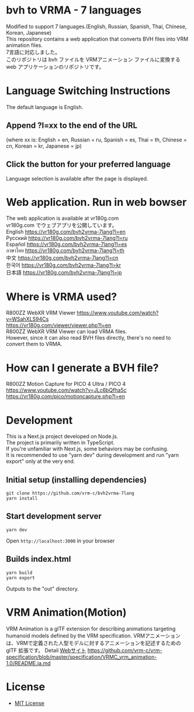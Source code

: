 # bvh to VRMA - 7 languages
Modified to support 7 languages.(English, Russian, Spanish, Thai, Chinese, Korean, Japanese)  
This repository contains a web application that converts BVH files into VRM animation files.  
7言語に対応しました。  
このリポジトリは bvh ファイルを VRMアニメーション ファイルに変換する web アプリケーションのリポジトリです。

# Language Switching Instructions

The default language is English.  
## Append ?l=xx to the end of the URL
(where xx is: English = en, Russian = ru, Spanish = es, Thai = th, Chinese = cn, Korean = kr, Japanese = jp)

## Click the button for your preferred language
Language selection is available after the page is displayed.

# Web application. Run in web bowser
The web application is available at vr180g.com  
vr180g.com でウェブアプリを公開しています。  
English https://vr180g.com/bvh2vrma-7lang?l=en  
Русский https://vr180g.com/bvh2vrma-7lang?l=ru  
Español https://vr180g.com/bvh2vrma-7lang?l=es  
ภาษาไทย https://vr180g.com/bvh2vrma-7lang?l=th  
中文 https://vr180g.com/bvh2vrma-7lang?l=cn  
한국어 https://vr180g.com/bvh2vrma-7lang?l=kr  
日本語 https://vr180g.com/bvh2vrma-7lang?l=jp  

# Where is VRMA used?
R800ZZ WebXR VRM Viewer
https://www.youtube.com/watch?v=WSahXLS94Cs  
https://vr180g.com/viewer/viewer.php?l=en  
R800ZZ WebXR VRM Viewer can load VRMA files.  
However, since it can also read BVH files directly, there's no need to convert them to VRMA.

# How can I generate a BVH file?
R800ZZ Motion Capture for PICO 4 Ultra / PICO 4  
https://www.youtube.com/watch?v=JLc6bQfha5c  
https://vr180g.com/pico/motioncapture.php?l=en  

# Development

This is a Next.js project developed on Node.js.  
The project is primarily written in TypeScript.  
If you're unfamiliar with Next.js, some behaviors may be confusing.  
It is recommended to use "yarn dev" during development and run "yarn export" only at the very end.  

## Initial setup (installing dependencies)
```
git clone https://github.com/vrm-c/bvh2vrma-7lang
yarn install
```

## Start development server
```
yarn dev
```
Open `http://localhost:3000` in your browser

## Builds index.html
```
yarn build
yarn export
```
Outputs to the "out" directory.

# VRM Animation(Motion)

VRM Animation is a glTF extension for describing animations targeting humanoid models defined by the VRM specification.
VRMアニメーションは、VRMで定義された人型モデルに対するアニメーションを記述するための glTF 拡張です。
Detail [Webサイト](https://vrm.dev/vrma/)
https://github.com/vrm-c/vrm-specification/blob/master/specification/VRMC_vrm_animation-1.0/README.ja.md

# License

- [MIT License](./LICENSE.txt)
